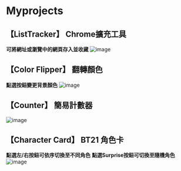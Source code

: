 # Myprojects

## 【ListTracker】 Chrome擴充工具
**可將網址或瀏覽中的網頁存入並收藏**
![image](https://i.imgur.com/zpRTxOg.png)

## 【Color Flipper】 翻轉顏色
**點選按鈕變更背景顏色**
![image](https://imgur.com/2FX64MQ.png)

## 【Counter】 簡易計數器
![image](https://imgur.com/OP6wpdN.png)

## 【Character Card】 BT21 角色卡
**點選左/右按鈕可依序切換至不同角色**
**點選Surprise按鈕可切換至隨機角色**
![image](https://imgur.com/ZBl9aYX.png)
